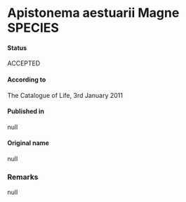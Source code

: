 Apistonema aestuarii Magne SPECIES
=======

#### Status
ACCEPTED

#### According to
The Catalogue of Life, 3rd January 2011

#### Published in
null

#### Original name
null

### Remarks
null